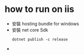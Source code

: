 # how to run on iis
- 安裝 hosting bundle for windows
- 安裝 net core Sdk
	```batch
	dotnet publish -c release 
	```
- 